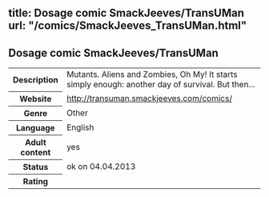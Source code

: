 title: Dosage comic SmackJeeves/TransUMan
url: "/comics/SmackJeeves_TransUMan.html"
---
Dosage comic SmackJeeves/TransUMan
-----------------------------------------

<table class="comicinfo">
<tr>
<th>Description</th><td>Mutants. Aliens and Zombies, Oh My! It starts simply enough: another day of survival. But then...</td>
</tr>
<tr>
<th>Website</th><td><a href="http://transuman.smackjeeves.com/comics/">http://transuman.smackjeeves.com/comics/</a></td>
</tr>
<tr>
<th>Genre</th><td>Other</td>
</tr>
<tr>
<th>Language</th><td>English</td>
</tr>
<tr>
<th>Adult content</th><td>yes</td>
</tr>
<tr>
<th>Status</th><td>ok on 04.04.2013</td>
</tr>
<tr>
<th>Rating</th><td><div class="g-plusone" data-size="standard" data-annotation="bubble"
 data-href="http://transuman.smackjeeves.com/comics/"></div></td>
</tr>
</table>
<script type="text/javascript">
  (function() {
    var po = document.createElement('script'); po.type = 'text/javascript'; po.async = true;
    po.src = 'https://apis.google.com/js/plusone.js';
    var s = document.getElementsByTagName('script')[0]; s.parentNode.insertBefore(po, s);
  })();
</script>

